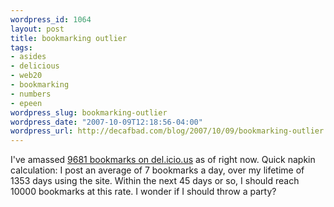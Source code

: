 ```yaml
--- 
wordpress_id: 1064
layout: post
title: bookmarking outlier
tags: 
- asides
- delicious
- web20
- bookmarking
- numbers
- epeen
wordpress_slug: bookmarking-outlier
wordpress_date: "2007-10-09T12:18:56-04:00"
wordpress_url: http://decafbad.com/blog/2007/10/09/bookmarking-outlier
---
```

<p>I've amassed <a href="http://del.icio.us/deusx">9681 bookmarks on del.icio.us</a> as of right now.  Quick napkin calculation:  I post an average of 7 bookmarks a day, over my lifetime of 1353 days using the site.  Within the next 45 days or so, I should reach 10000 bookmarks at this rate.  I wonder if I should throw a party?</p>
